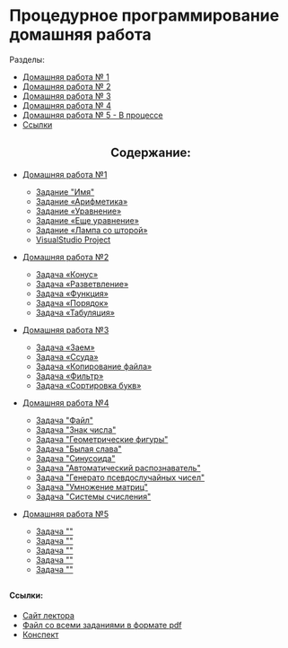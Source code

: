 <h1 align=left> Процедурное программирование домашняя работа </h1>

Разделы:
     
- <a href='#HomeWork_1'> Домашняя работа № 1</a>
- <a href='#HomeWork_2'> Домашняя работа № 2</a>
- <a href='#HomeWork_3'> Домашняя работа № 3</a>
- <a href='#HomeWork_4'> Домашняя работа № 4</a>   
- <a href='#HomeWork_5'> Домашняя работа № 5 - В процессе</a>
- <a href='#links'> Ссылки</a>
     
</h1>

<h2 align=center>  Содержание:</h2>

* <a name='HomeWork_1'>[Домашняя работа №1](HomeWork_1)</a>
  - [Задание "Имя"](HomeWork_1/task_name/name.cpp)
  - [Задание «Арифметика»](HomeWork_1/task_arithmetic/arithmetic.cpp)
  - [Задание «Уравнение»](HomeWork_1/task_equation/equation.cpp)
  - [Задание «Еще уравнение»](HomeWork_1/task_quadratic_equation/quadratic_equation.cpp)
  - [Задание «Лампа со шторой»](HomeWork_1/task_lamp_with_curtain/lamp_with_curtain.cpp)
  - [VisualStudio Project]()

* <a name='HomeWork_2'>[Домашняя работа №2](HomeWork_2)</a>
   - [Задача «Конус»](HomeWork_2/task_truncated_cone/truncated_cone.cpp)
   - [Задача «Разветвление»](HomeWork_2/task_branching/branching.cpp)
   - [Задача «Функция»](HomeWork_2/task_function/function.cpp)
   - [Задача «Порядок»](HomeWork_2/task_order/order.cpp)
   - [Задача «Табуляция»](HomeWork_2/task_tabulation/tabulation.cpp)
   
* <a name='HomeWork_3'>[Домашняя работа №3](HomeWork_3)</a>
   - [Задача «Заем»](HomeWork_3/task_loan/loan.cpp)
   - [Задача «Ссуда»](HomeWork_3/task_finding_loan_interest/finding_loan_interest.cpp)
   - [Задача «Копирование файла»](HomeWork_3/task_copy_file/copy_file.cpp)
   - [Задача «Фильтр»](HomeWork_3/task_filter/filter.cpp)
   - [Задача «Сортировка букв»](HomeWork_3/task_sorting_letters/sorting_letters.cpp)

* <a name='HomeWork_4' href='HomeWork_4'>Домашняя работа №4</a>
   - [Задача "Файл"](HomeWork_4/task_file/file.cpp)
   - [Задача "Знак числа"](HomeWork_4/task_number_sign/number_sign.cpp)
   - [Задача "Геометрические фигуры"](HomeWork_4/task_geometric_shapes/geometric_shapes.cpp)
   - [Задача "Былая слава"](HomeWork_4/task_old_glory/old_glory.cpp)
   - [Задача "Синусоида"](HomeWork_4/task_sinusoid/sinusoid.cpp)
   - [Задача "Автоматический распознаватель"](HomeWork_4/task_automatic_recognizer/automatic_recognizer.cpp)
   - [Задача "Генерато псевдослучайных чисел"](HomeWork_4/task_generator_random_number/generator_random_number.cpp)
   - [Задача "Умножение матриц"](HomeWork_4/task_multiplication_matrix/multiplication_matrix.cpp)
   - [Задача "Системы счисления"](HomeWork_4/task_system_number/system_number.cpp)

* <a name='HomeWork_5' href='HomeWork_5'>Домашняя работа №5 </a>
   - [Задача ""](HomeWork_5/task_)
   - [Задача ""](HomeWork_5/task_)
   - [Задача ""](HomeWork_5/task_)
   - [Задача ""](HomeWork_5/task_)
   - [Задача ""](HomeWork_5/task_)

##
<h4 name='links'>  Ссылки:</h4>

 - <a href='https://lizochekk.jimdofree.com/' title='Сайт лектора Каширской Е. Н.'> Сайт лектора</a>
 - <a href='ReferenceMaterial/ALL_HOMEWORKS.pdf' title='Скопировано с сайта лектра Каширской Е. Н.'> Файл со всеми заданиями в формате pdf</a>
 - <a href='ReferenceMaterial/ABSTRACT.pdf' title='Скопированно с сайта лектра Каширской Е. Н.'> Конспект </a>
